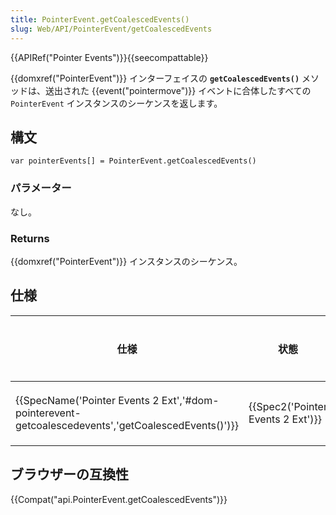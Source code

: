 ```yaml
---
title: PointerEvent.getCoalescedEvents()
slug: Web/API/PointerEvent/getCoalescedEvents
---
```

{{APIRef("Pointer Events")}}{{seecompattable}}

{{domxref("PointerEvent")}} インターフェイスの **`getCoalescedEvents()`** メソッドは、送出された {{event("pointermove")}} イベントに合体したすべての `PointerEvent` インスタンスのシーケンスを返します。

## 構文

```
var pointerEvents[] = PointerEvent.getCoalescedEvents()
```

### パラメーター

なし。

### Returns

{{domxref("PointerEvent")}} インスタンスのシーケンス。

## 仕様

| 仕様                                                                                                                                 | 状態                                         | コメント |
| ------------------------------------------------------------------------------------------------------------------------------------ | -------------------------------------------- | -------- |
| {{SpecName('Pointer Events 2 Ext','#dom-pointerevent-getcoalescedevents','getCoalescedEvents()')}} | {{Spec2('Pointer Events 2 Ext')}} | 初期定義 |

## ブラウザーの互換性

{{Compat("api.PointerEvent.getCoalescedEvents")}}
